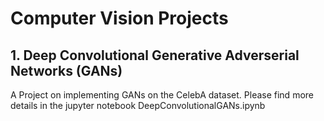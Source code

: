 # Computer Vision Projects

## 1. Deep Convolutional Generative Adverserial Networks (GANs)
A Project on implementing GANs on the CelebA dataset. Please find more details in the jupyter notebook DeepConvolutionalGANs.ipynb

